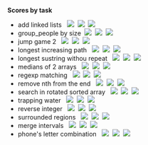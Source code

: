 **Scores by task**

- add linked lists &nbsp;
<img src="https://img.shields.io/badge/level-medium-yellow">&nbsp;
<img src="https://img.shields.io/badge/speed-beats: 43%25-lightblue">&nbsp;
<img src="https://img.shields.io/badge/ram-beats: 99%25-lightblue">&nbsp;
- group_people by size&nbsp;
<img src="https://img.shields.io/badge/level-medium-yellow">&nbsp;
<img src="https://img.shields.io/badge/speed-beats: 96%25-lightblue">&nbsp;
<img src="https://img.shields.io/badge/ram-beats: 92%25-lightblue">&nbsp;
- jump game 2 &nbsp;
<img src="https://img.shields.io/badge/level-medium-yellow">&nbsp; 
<img src="https://img.shields.io/badge/speed-beats: 97%25-lightblue">&nbsp; 
<img src="https://img.shields.io/badge/ram-beats: 72%25-lightblue">&nbsp;
- longest increasing path &nbsp;
<img src="https://img.shields.io/badge/level-hard-red">&nbsp; 
<img src="https://img.shields.io/badge/speed-beats: 5%25-lightblue">&nbsp;
<img src="https://img.shields.io/badge/ram-beats: 92%25-lightblue">&nbsp;
- longest sustring withou repeat &nbsp; 
<img src="https://img.shields.io/badge/level-medium-yellow">&nbsp;
<img src="https://img.shields.io/badge/speed-beats: 83%25-lightblue">&nbsp; 
<img src="https://img.shields.io/badge/ram-beats: 68%25-lightblue">&nbsp;
- medians of 2 arrays &nbsp;
<img src="https://img.shields.io/badge/level-hard-red">&nbsp;
<img src="https://img.shields.io/badge/speed-beats: 5%25-lightblue">&nbsp; 
<img src="https://img.shields.io/badge/ram-beats: 9%25-lightblue">&nbsp;
- regexp matching &nbsp;
<img src="https://img.shields.io/badge/level-hard-red">&nbsp;
<img src="https://img.shields.io/badge/speed-beats: 7%25-lightblue">&nbsp; 
<img src="https://img.shields.io/badge/ram-beats: 6%25-lightblue">&nbsp;
- remove nth from the end &nbsp;
<img src="https://img.shields.io/badge/level-medium-yellow">&nbsp; 
<img src="https://img.shields.io/badge/speed-beats: 79%25-lightblue">&nbsp; 
<img src="https://img.shields.io/badge/ram-beats: 64%25-lightblue">&nbsp;
- search in rotated sorted array &nbsp;
<img src="https://img.shields.io/badge/level-medium-yellow">&nbsp;
<img src="https://img.shields.io/badge/speed-beats: 91%25-lightblue">&nbsp;
<img src="https://img.shields.io/badge/ram-beats: 65%25-lightblue">&nbsp;
- trapping water &nbsp;
<img src="https://img.shields.io/badge/level-hard-red">&nbsp; 
<img src="https://img.shields.io/badge/speed-beats: 75%25-lightblue">&nbsp; 
<img src="https://img.shields.io/badge/ram-beats: 99%25-lightblue">&nbsp;
- reverse integer &nbsp;
<img src="https://img.shields.io/badge/level-medium-yellow">&nbsp; 
<img src="https://img.shields.io/badge/speed-beats: 42%25-lightblue">&nbsp; 
<img src="https://img.shields.io/badge/ram-beats: 28%25-lightblue">&nbsp;
- surrounded regions &nbsp;
<img src="https://img.shields.io/badge/level-medium-yellow">&nbsp; 
<img src="https://img.shields.io/badge/speed-beats: 77%25-lightblue">&nbsp; 
<img src="https://img.shields.io/badge/ram-beats: 67%25-lightblue">&nbsp;
- merge intervals &nbsp;
<img src="https://img.shields.io/badge/level-medium-yellow">&nbsp; 
<img src="https://img.shields.io/badge/speed-beats: 5%25-lightblue">&nbsp; 
<img src="https://img.shields.io/badge/ram-beats: 5%25-lightblue">&nbsp;
- phone's letter combination &nbsp;
<img src="https://img.shields.io/badge/level-medium-yellow">&nbsp; 
<img src="https://img.shields.io/badge/speed-beats: 57%25-lightblue">&nbsp; 
<img src="https://img.shields.io/badge/ram-beats: 36%25-lightblue">&nbsp;

